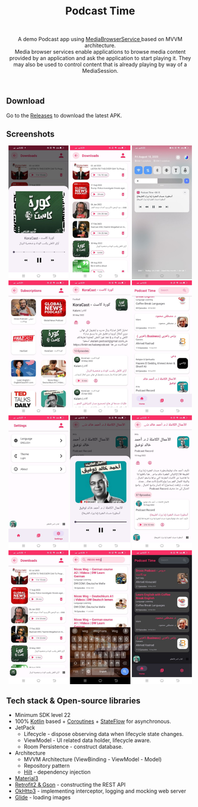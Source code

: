 <h1 align="center">Podcast Time</h1></br>
<p align="center">  
A demo Podcast app using <a href="https://developer.android.com/reference/android/service/media/MediaBrowserService" target="_blank"> MediaBrowserService </a> based on MVVM architecture.<br>
Media browser services enable applications to browse media content provided by an application and ask the application to start playing it. They may also be used to control content that is already playing by way of a MediaSession.
</p>
</br>

## Download
Go to the [Releases](https://github.com/skydoves/DisneyMotions/releases) to download the latest APK.

## Screenshots
<p align="center">
<img src="/preview/preview001.jpg" width="32%"/>
<img src="/preview/preview002.jpg" width="32%"/>
<img src="/preview/preview003.jpg" width="32%"/>
<img src="/preview/preview004.jpg" width="32%"/>
<img src="/preview/preview005.jpg" width="32%"/>
<img src="/preview/preview006.jpg" width="32%"/>
<img src="/preview/preview007.jpg" width="32%"/>
<img src="/preview/preview008.jpg" width="32%"/>
<img src="/preview/preview009.jpg" width="32%"/>
<img src="/preview/preview010.jpg" width="32%"/>
<img src="/preview/preview011.jpg" width="32%"/>
<img src="/preview/preview012.jpg" width="32%"/>
</p>

## Tech stack & Open-source libraries
- Minimum SDK level 22
- 100% [Kotlin](https://kotlinlang.org/) based + [Coroutines](https://github.com/Kotlin/kotlinx.coroutines) + [StateFlow](https://kotlin.github.io/kotlinx.coroutines/kotlinx-coroutines-core/kotlinx.coroutines.flow/-state-flow/) for asynchronous.
- JetPack
  - Lifecycle - dispose observing data when lifecycle state changes.
  - ViewModel - UI related data holder, lifecycle aware.
  - Room Persistence - construct database.
- Architecture
  - MVVM Architecture (ViewBinding - ViewModel - Model)
  - Repository pattern
  - [Hilt](https://developer.android.com/training/dependency-injection/hilt-android) - dependency injection
- [Material3](https://m3.material.io/)
- [Retrofit2 & Gson](https://github.com/square/retrofit) - constructing the REST API
- [OkHttp3](https://github.com/square/okhttp) - implementing interceptor, logging and mocking web server
- [Glide](https://github.com/bumptech/glide) - loading images
